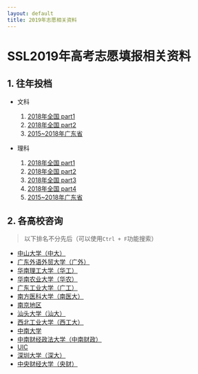 ```yaml
---
layout: default
title: 2019年志愿相关资料
---
```


# SSL2019年高考志愿填报相关资料

## 1. 往年投档

* 文科
    1. <a href="../images/gaokao/往年/2018全国文科P1.png" target="_blank">2018年全国 part1</a>
    2. <a href="../images/gaokao/往年/2018全国文科P2.png" target="_blank">2018年全国 part2</a>
    3. <a href="../images/gaokao/往年/2015~2018文科.jpg" target="_blank">2015~2018年广东省</a>

* 理科
    1. <a href="../images/gaokao/往年/2018全国理科P1.png" target="_blank">2018年全国 part1</a>
    2. <a href="../images/gaokao/往年/2018全国理科P2.png" target="_blank">2018年全国 part2</a>
    3. <a href="../images/gaokao/往年/2018全国理科P3.png" target="_blank">2018年全国 part3</a>
    4. <a href="../images/gaokao/往年/2018全国理科P4.png" target="_blank">2018年全国 part4</a>
    5. <a href="../images/gaokao/往年/2015~2018理科.jpg" target="_blank">2015~2018年广东省</a>


## 2. 各高校咨询

> 以下排名不分先后（可以使用`Ctrl + F`功能搜索）

* <a href="中大">中山大学（中大）</a>
* <a href="广外">广东外语外贸大学（广外）</a>
* <a href="华工">华南理工大学（华工）</a>
* <a href="华农">华南农业大学（华农）</a>
* <a href="广工">广东工业大学（广工）</a>
* <a href="南医大">南方医科大学（南医大）</a>
* <a href="南京">南京地区</a>
* <a href="汕大">汕头大学（汕大）</a>
* <a href="西工大">西北工业大学（西工大）</a>
* <a href="中南大">中南大学</a>
* <a href="中南财政">中南财经政法大学（中南财政）</a>
* <a href="UIC">UIC</a>
* <a href="深大">深圳大学（深大）</a>
* <a href="央财">中央财经大学（央财）</a>